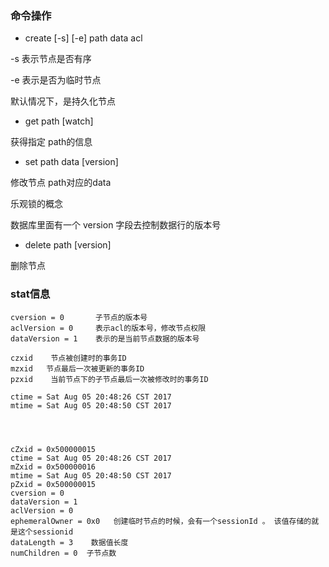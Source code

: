 ### 命令操作
-  create [-s] [-e] path data acl

-s 表示节点是否有序

-e 表示是否为临时节点

默认情况下，是持久化节点

- get path [watch]

获得指定 path的信息

- set path data [version]

修改节点 path对应的data

乐观锁的概念

数据库里面有一个 version 字段去控制数据行的版本号

- delete path [version]

删除节点

### stat信息
```
cversion = 0       子节点的版本号
aclVersion = 0     表示acl的版本号，修改节点权限
dataVersion = 1    表示的是当前节点数据的版本号

czxid    节点被创建时的事务ID
mzxid   节点最后一次被更新的事务ID
pzxid    当前节点下的子节点最后一次被修改时的事务ID

ctime = Sat Aug 05 20:48:26 CST 2017
mtime = Sat Aug 05 20:48:50 CST 2017




cZxid = 0x500000015
ctime = Sat Aug 05 20:48:26 CST 2017
mZxid = 0x500000016
mtime = Sat Aug 05 20:48:50 CST 2017
pZxid = 0x500000015
cversion = 0
dataVersion = 1
aclVersion = 0
ephemeralOwner = 0x0   创建临时节点的时候，会有一个sessionId 。 该值存储的就是这个sessionid
dataLength = 3    数据值长度
numChildren = 0  子节点数
```